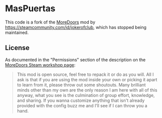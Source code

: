 # MasPuertas

This code is a fork of the [MoreDoors](https://steamcommunity.com/sharedfiles/filedetails/?id=2007175894) mod by https://steamcommunity.com/id/jokerofclub, which has stopped being maintained.

## License

As documented in the "Permissions" section of the description on the [MoreDoors Steam workshop page](https://steamcommunity.com/sharedfiles/filedetails/?id=2007175894):

> This mod is open source, feel free to repack it or do as you will. All I ask is that if you are using the mod inside your own or picking it apart to learn from it, please throw out some shoutouts. Many brilliant minds other than my own are the only reason I am here with all of this anyway, what you see is the culmination of group effort, knowledge, and sharing. If you wanna customize anything that isn't already provided with the config buzz me and I'll see if I can throw you a hand.
